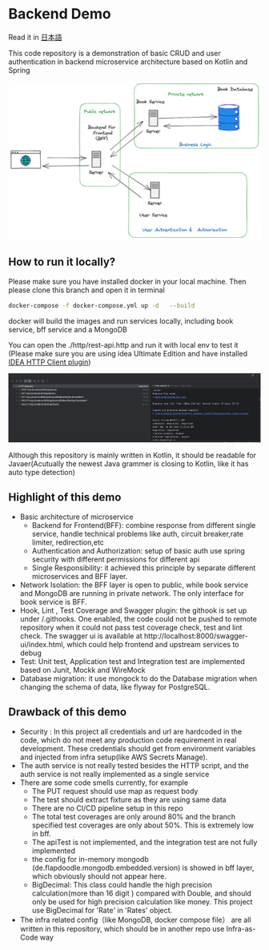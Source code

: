 # Backend Demo

Read it in [日本語](https://github.com/lifeodyssey/demo/blob/gxp/README-JP.md)

This code repository is a demonstration of basic CRUD and user authentication in backend microservice architecture based on Kotlin and Spring

![gxp 1107.png](gxp%201107.png)

## How to run it locally?

Please make sure you have installed docker in your local machine. Then please clone this branch and open it in terminal

```bash
docker-compose -f docker-compose.yml up -d   --build  
```
docker will build the images and run services locally, including book service, bff service and a MongoDB

You can open the ./http/rest-api.http and run it with local env to test it (Please make sure you are using idea Ultimate Edition and have installed [IDEA HTTP Client plugin]( https://plugins.jetbrains.com/plugin/13121-http-client))

![test result.png](test%20result.png)

Although this repository is mainly written in Kotlin, it should be readable for Javaer(Acutually the newest Java grammer is closing to Kotlin, like it has auto type detection)

## Highlight of this demo

- Basic architecture of microservice
  - Backend for Frontend(BFF): combine response from different single service, handle technical problems like auth, circuit breaker,rate limiter, redirection,etc
  - Authentication and Authorization: setup of basic auth use spring security with different permissions for different api
  - Single Responsibility: it achieved this principle by separate different microservices and BFF layer.
- Network Isolation: the BFF layer is open to public, while book service and MongoDB are running in private network. The only interface for book service is BFF.
- Hook, Lint , Test Coverage and Swagger plugin: the githook is set up under /.githooks. One enabled, the code could not be pushed to remote repository when it could not pass test coverage check, test and lint check. The swagger ui is available at http://localhost:8000/swagger-ui/index.html, which could help frontend and upstream services to debug 
- Test: Unit test, Application test and Integration test are implemented based on Junit, Mockk and WireMock
- Database migration: it use mongock to do the Database migration when changing the schema of data, like flyway for PostgreSQL.

## Drawback of this demo
- Security : In this project all credentials and url are hardcoded in the code, which do not meet any production code requirement in real development. These credentials should get from environment variables and injected from infra setup(like AWS Secrets Manage).
- The auth service is not really tested besides the HTTP script, and the auth service is not really implemented as a single service
- There are some code smells currently, for example
  - The PUT request should use map as request body
  - The test should extract fixture as they are using same data
  - There are no CI/CD pipeline setup in this repo
  - The total test coverages are only around 80% and the branch specified test coverages are only about 50%. This is extremely low in bff.
  - The apiTest is not implemented, and the integration test are not fully implemented
  - the config for in-memory mongodb (de.flapdoodle.mongodb.embedded.version) is showed in bff layer, which obviously should not appear here.
  - BigDecimal: This class could handle the high precision calculation(more than 16 digit ) compared with Double, and should only be used for high precision calculation like money. This project use BigDecimal for 'Rate' in 'Rates' object.
- The infra related config（like MongoDB, docker compose file） are all written in this repository, which should be in another repo use Infra-as-Code way
